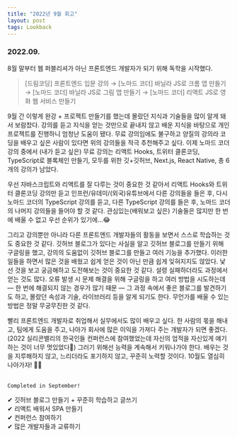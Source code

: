 ```yaml
---
title: "2022년 9월 회고"
layout: post
tags: Lookback
---
```


### 2022.09.

8월 말부터 웹 퍼블리셔가 아닌 프론트엔드 개발자가 되기 위해 독학을 시작했다. 

>[드림코딩] 프론트엔드 입문 강의 → [노마드 코더] 바닐라 JS로 크롬 앱 만들기 → [노마드 코더] 바닐라 JS로 그림 앱 만들기 → [노마드 코더] 리액트 JS로 영화 웹 서비스 만들기

9월 간 이렇게 완강 + 프로젝트 만들기를 했는데 몰랐던 지식과 기술들을 많이 알게 돼서 보람찼다.
강의를 듣고 지식을 얻는 것만으로 끝내지 않고 배운 지식을 바탕으로 개인 프로젝트를 진행하니 엄청난 도움이 됐다. 
무료 강의임에도 불구하고 양질의 강의라 코딩을 배우고 싶은 사람이 있다면 
위의 강의들을 적극 추천해주고 싶다. 이제 노마드 코더 강의 중에서 (내가 듣고 싶은) 무료 강의는 
리액트 Hooks, 트위터 클론코딩, TypeScript로 블록체인 만들기, 모두를 위한 깃+깃허브, Next.js, React Native, 총 6개의 강의가 남았다. 

우선 자바스크립트와 리액트를 잘 다루는 것이 중요한 것 같아서 리액트 Hooks와 트위터 클론코딩 강의만 듣고 
인프런/유데미/(외국)유튜브에서 다른 강의들을 들은 후, 다시 노마드 코더의 TypeScript 강의를 듣고, 다른 TypeScript 강의를 들은 후, 
노마드 코더의 나머지 강의들을 들어야 할 것 같다. 관심있는(배워보고 싶은) 기술들은 많지만 한 번에 배울 수 없고 우선 순위가 있기에…😂

그리고 강의뿐만 아니라 다른 프론트엔드 개발자들의 활동을 보면서 스스로 학습하는 것도 중요한 것 같다.
깃허브 블로그가 있다는 사실을 알고 깃허브 블로그를 만들기 위해 구글링을 했고, 강의의 도움없이 깃허브 블로그를 만들고 여러 기능을 추가했다. 
이러한 일들을 하면서 많은 것을 배웠고 쉽게 얻은 것이 아닌 만큼 쉽게 잊혀지지도 않았다. 낯선 것을 보고 궁금해하고 도전해보는 것이 중요한 것 같다. 
설령 실패하더라도 과정에서 얻는 것도 많다. 오류 발생 시 문제 해결을 위해 구글링을 하고 여러 방법을 시도하는데 ― 한 번에 해결되지 않는 경우가 많기 때문 
― 그 과정 속에서 좋은 블로그를 발견하기도 하고, 몰랐던 속성과 기술, 라이브러리 등을 알게 되기도 한다. 무언가를 배울 수 있는 방법은 정말 무궁무진한 것 같다.

빨리 프론트엔드 개발자로 취업해서 실무에서도 많이 배우고 싶다. 한 사람의 몫을 해내고, 팀에게 도움을 주고, 
나아가 회사에 많은 이익을 가져다 주는 개발자가 되면 좋겠다. (2022 실리콘밸리의 한국인들 컨퍼런스에 참여했었는데 자신의 업적을 자신있게 얘기하는 것이 너무 멋있었다🤣) 
그러기 위해선 능력을 계속해서 키워나가야 한다. 배우는 것을 지루해하지 않고, 느리더라도 포기하지 않고, 꾸준히 노력할 것이다. 10월도 열심히 나아가자! 💪😄
<br>
<br>

`Completed in September!` 

✔ 깃허브 블로그 만들기 + 꾸준히 학습하고 글쓰기 <br>
✔ 리액트 배워서 SPA 만들기 <br>
✔ 컨퍼런스 참여하기 <br>
✔ 많은 개발자들과 교류하기 <br>

<br>

